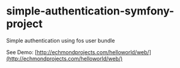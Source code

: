 # simple-authentication-symfony-project
Simple authentication using fos user bundle

See Demo: [http://echmondprojects.com/helloworld/web/](http://echmondprojects.com/helloworld/web/)
